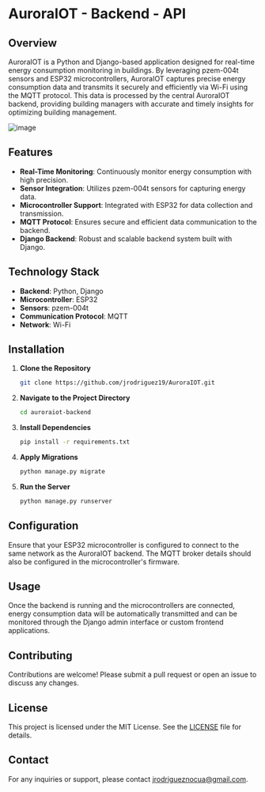 # AuroraIOT - Backend - API

## Overview

AuroraIOT is a Python and Django-based application designed for real-time energy consumption monitoring in buildings. By leveraging pzem-004t sensors and ESP32 microcontrollers, AuroraIOT captures precise energy consumption data and transmits it securely and efficiently via Wi-Fi using the MQTT protocol. This data is processed by the central AuroraIOT backend, providing building managers with accurate and timely insights for optimizing building management.

![image](https://github.com/user-attachments/assets/7edb3edf-1566-4256-ac5b-6c0dbe2b16c5)

## Features

- **Real-Time Monitoring**: Continuously monitor energy consumption with high precision.
- **Sensor Integration**: Utilizes pzem-004t sensors for capturing energy data.
- **Microcontroller Support**: Integrated with ESP32 for data collection and transmission.
- **MQTT Protocol**: Ensures secure and efficient data communication to the backend.
- **Django Backend**: Robust and scalable backend system built with Django.

## Technology Stack

- **Backend**: Python, Django
- **Microcontroller**: ESP32
- **Sensors**: pzem-004t
- **Communication Protocol**: MQTT
- **Network**: Wi-Fi

## Installation

1. **Clone the Repository**

   ```bash
   git clone https://github.com/jrodriguez19/AuroraIOT.git
   ```

2. **Navigate to the Project Directory**

   ```bash
   cd auroraiot-backend
   ```

3. **Install Dependencies**

   ```bash
   pip install -r requirements.txt
   ```

4. **Apply Migrations**

   ```bash
   python manage.py migrate
   ```

5. **Run the Server**

   ```bash
   python manage.py runserver
   ```

## Configuration

Ensure that your ESP32 microcontroller is configured to connect to the same network as the AuroraIOT backend. The MQTT broker details should also be configured in the microcontroller's firmware.

## Usage

Once the backend is running and the microcontrollers are connected, energy consumption data will be automatically transmitted and can be monitored through the Django admin interface or custom frontend applications.

## Contributing

Contributions are welcome! Please submit a pull request or open an issue to discuss any changes.

## License

This project is licensed under the MIT License. See the [LICENSE](LICENSE) file for details.

## Contact

For any inquiries or support, please contact [jrodrigueznocua@gmail.com](mailto:your-email@example.com).
